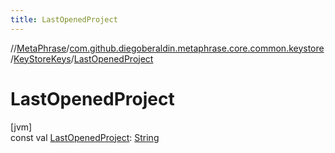 ```yaml
---
title: LastOpenedProject
---
```

//[MetaPhrase](../../../index.html)/[com.github.diegoberaldin.metaphrase.core.common.keystore](../index.html)/[KeyStoreKeys](index.html)/[LastOpenedProject](-last-opened-project.html)



# LastOpenedProject



[jvm]\
const val [LastOpenedProject](-last-opened-project.html): [String](https://kotlinlang.org/api/latest/jvm/stdlib/kotlin/-string/index.html)




